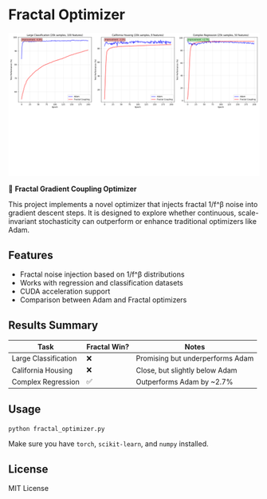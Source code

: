 
# Fractal Optimizer

![Fractal Optimizer Results](Figure_1.png)

🌊 **Fractal Gradient Coupling Optimizer**

This project implements a novel optimizer that injects fractal 1/f^β noise into gradient descent steps. It is designed to explore whether continuous, scale-invariant stochasticity can outperform or enhance traditional optimizers like Adam.

## Features

- Fractal noise injection based on 1/f^β distributions
- Works with regression and classification datasets
- CUDA acceleration support
- Comparison between Adam and Fractal optimizers

## Results Summary

| Task                   | Fractal Win? | Notes                                   |
|------------------------|--------------|-----------------------------------------|
| Large Classification   | ❌           | Promising but underperforms Adam        |
| California Housing     | ❌           | Close, but slightly below Adam          |
| Complex Regression     | ✅           | Outperforms Adam by ~2.7%               |

## Usage

```bash
python fractal_optimizer.py
```

Make sure you have `torch`, `scikit-learn`, and `numpy` installed.

## License

MIT License
